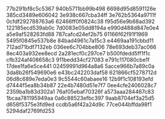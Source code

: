 77b291bf8c5c5367
940b5711bb99b498
6698d95d8591126e
385cd3489e606042
3e938c667cba34ff
3e762b5364a9711f
0cfdf292788763a6
62466ff0f0824c38
f95d56e9b68ad392
122185ecd539ab0c
7d0083e05dd8194a
e990d488d847e0e4
a5e9af528263fd88
787cafcd24ef2b75
61166f62f91f1969
5495f0845e537b8e
84bad4961c7a15c3
e4469aa191cbbd11
712ad71bdf7132eb
036ee6c704bbe806
78e693deb37ac066
8ec403a932ee8ecd
2a281ecf0c297ce7
b500fdedd5ff1f1c
cfb324af408658c3
911bedd34cf27083
e791c117080cbe1f
17dee1fa6e5ce441
02459991d964a8a6
5acce966b7a89c0a
3da8b26f549690e6
e43bc242203daf58
621866cf5278712d
06d8c689e7eda0e3
9c5544c60abaee16
12b9f1c108193efd
d7444f5ea8b34b87
22e4b7480d51e7f7
0ee4cfe2406028c7
2359ba1b83d302a1
76af05ebaf70326f
a573aaa284467c83
1bcaa781195949aa
0a6c88523efbc397
9aab8704ef3a25d5
d658f5375e3fd9ed
ccdb5a6f42a24d9c
77ce044bffda98f1
5294daf2769fd253
